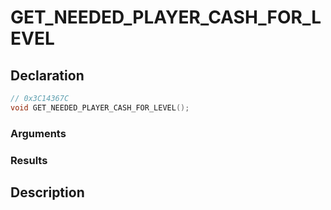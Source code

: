 # GET_NEEDED_PLAYER_CASH_FOR_LEVEL

## Declaration
```cpp
// 0x3C14367C
void GET_NEEDED_PLAYER_CASH_FOR_LEVEL();
```

### Arguments

### Results

## Description
